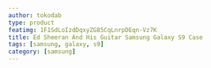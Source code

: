 ```yaml
---
author: tokodab
type: product
featimg: 1F1SdLoIzdDqxyZG85CqLnrpDEqn-Vz7K
title: Ed Sheeran And His Guitar Samsung Galaxy S9 Case
tags: [samsung, galaxy, s9]
category: [samsung]
---
```

